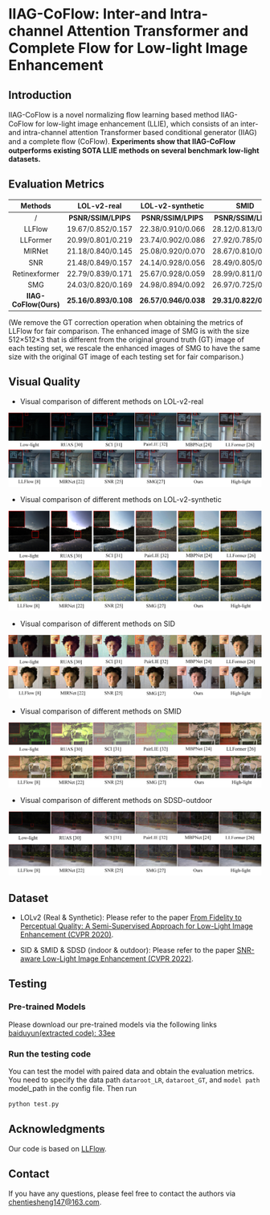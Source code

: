 # IIAG-CoFlow: Inter-and Intra-channel Attention Transformer and Complete Flow for Low-light Image Enhancement
## Introduction
IIAG-CoFlow is a novel normalizing ﬂow learning
 based method IIAG-CoFlow for low-light image enhancement
(LLIE), which consists of an inter-and intra-channel attention
Transformer based conditional generator (IIAG) and a complete
ﬂow (CoFlow). **Experiments show
that IIAG-CoFlow outperforms existing SOTA LLIE methods
on several benchmark low-light datasets.**
## Evaluation Metrics
| Methods | LOL-v2-real |LOL-v2-synthetic|SMID |SDSD-indoor|SDSD-outdoor|SID|
|:--------:|:---------:|:---------:|:---------:|:---------:|:---------:|:---------:|
|/|**PSNR/SSIM/LPIPS**|**PSNR/SSIM/LPIPS**|**PSNR/SSIM/LPIPS**|**PSNR/SSIM/LPIPS**|**PSNR/SSIM/LPIPS**|**PSNR/SSIM/LPIPS**|
|LLFlow|19.67/0.852/0.157|22.38/0.910/0.066|28.12/0.813/0.181|25.46/0.896/0.139|28.82/0.869/0.142|19.39/0.615/0.386|
|LLFormer|20.99/0.801/0.219|23.74/0.902/0.086|27.92/0.785/0.183|29.65/0.874/0.152|28.73/0.838/0.129|21.26/0.575/0.481|
|MIRNet|21.18/0.840/0.145|25.08/0.920/0.070|28.67/0.810/0.180|27.83/0.882/0.138|29.17/0.871/0.152|20.87/0.605/0.460|
|SNR|21.48/0.849/0.157|24.14/0.928/0.056|28.49/0.805/0.178|29.44/0.894/0.129|28.66/0.866/0.140|22.87/0.619/0.359|
|Retinexformer|22.79/0.839/0.171|25.67/0.928/0.059|28.99/0.811/0.167|29.75/0.892/0.118|29.83/0.875/0.178|**24.44/0.675/0.344**|
|SMG|24.03/0.820/0.169|24.98/0.894/0.092|26.97/0.725/0.211|26.89/0.802/0.166|26.33/0.809/**0.093**|22.63/0.541/0.377|
|**IIAG-CoFlow(Ours)**|**25.16/0.893/0.108**|**26.57/0.946/0.038**|**29.31/0.822/0.160**|**31.59/0.913/0.106**|**31.07/0.893**/0.164|22.31/0.656/0.374|

(We remove the GT correction operation when obtaining the metrics of LLFlow for fair comparison. The enhanced image of SMG is with the size 512×512×3 that is different from the original ground truth (GT) image of each testing set, we rescale the enhanced images of SMG to have the same size with the original GT image of each testing set for fair comparison.)
## Visual Quality
* Visual comparison of different methods on LOL-v2-real
<div align="center">
  <img src="https://github.com/NJUPT-IPR-ChenTS/pic/blob/main/fig7.jpg">
</div>

* Visual comparison of different methods on LOL-v2-synthetic
<div align="center">
  <img src="https://github.com/NJUPT-IPR-ChenTS/pic/blob/main/fig8.jpg">
</div>

* Visual comparison of different methods on SID
<div align="center">
  <img src="https://github.com/NJUPT-IPR-ChenTS/pic/blob/main/fig9.jpg">
</div>

* Visual comparison of different methods on SMID
<div align="center">
  <img src="https://github.com/NJUPT-IPR-ChenTS/pic/blob/main/fig10.jpg">
</div>

* Visual comparison of different methods on SDSD-outdoor
<div align="center">
  <img src="https://github.com/NJUPT-IPR-ChenTS/pic/blob/main/fig11.jpg">
</div>

## Dataset
* LOLv2 (Real & Synthetic): Please refer to the paper [From Fidelity to Perceptual Quality: A Semi-Supervised Approach for Low-Light Image Enhancement (CVPR 2020)](https://github.com/flyywh/CVPR-2020-Semi-Low-Light).

* SID & SMID & SDSD (indoor & outdoor): Please refer to the paper
[SNR-aware Low-Light Image Enhancement (CVPR 2022)](https://github.com/dvlab-research/SNR-Aware-Low-Light-Enhance).

## Testing
### Pre-trained Models
Please download our pre-trained models via the following links 
[baiduyun(extracted code): 33ee](https://pan.baidu.com/s/1Ke310o5Rv2MP_fDNWb96Hg?pwd=33ee)
### Run the testing code
You can test the model with paired data and obtain the evaluation metrics. You need to specify the data path `dataroot_LR`, `dataroot_GT`, and `model path` model_path in the config file. Then run

```c
python test.py
```

## Acknowledgments
Our code is based on [LLFlow](https://github.com/wyf0912/LLFlow).

## Contact
If you have any questions, please feel free to contact the authors via
[chentiesheng147@163.com](chentiesheng147@163.com).
